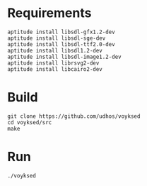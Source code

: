 
Requirements
============

    aptitude install libsdl-gfx1.2-dev
    aptitude install libsdl-sge-dev
    aptitude install libsdl-ttf2.0-dev
    aptitude install libsdl1.2-dev
    aptitude install libsdl-image1.2-dev
    aptitude install librsvg2-dev
    aptitude install libcairo2-dev

Build
=====

    git clone https://github.com/udhos/voyksed
    cd voyksed/src
    make

Run
===

    ./voyksed
